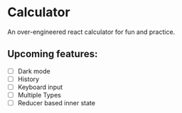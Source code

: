 # Calculator

An over-engineered react calculator for fun and practice.

## Upcoming features:

- [ ] Dark mode
- [ ] History
- [ ] Keyboard input
- [ ] Multiple Types
- [ ] Reducer based inner state
